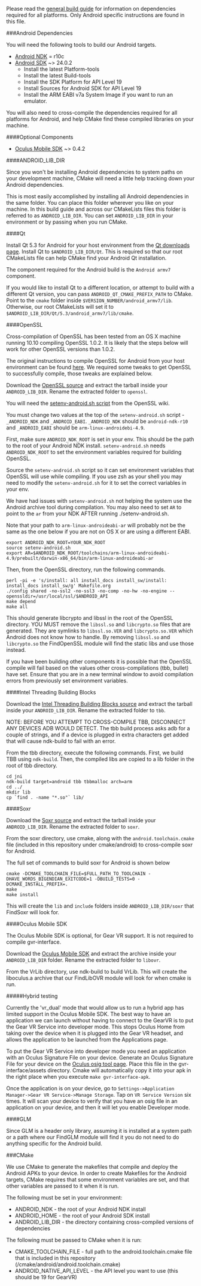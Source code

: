 Please read the [general build guide](BUILD.md) for information on dependencies required for all platforms. Only Android specific instructions are found in this file.

###Android Dependencies

You will need the following tools to build our Android targets.

* [Android NDK](https://developer.android.com/tools/sdk/ndk/index.html) = r10c
* [Android SDK](http://developer.android.com/sdk/installing/index.html) ~> 24.0.2
  * Install the latest Platform-tools
  * Install the latest Build-tools
  * Install the SDK Platform for API Level 19
  * Install Sources for Android SDK for API Level 19 
  * Install the ARM EABI v7a System Image if you want to run an emulator.

You will also need to cross-compile the dependencies required for all platforms for Android, and help CMake find these compiled libraries on your machine.

####Optional Components

* [Oculus Mobile SDK](https://developer.oculus.com/downloads/#sdk=mobile) ~> 0.4.2

####ANDROID_LIB_DIR

Since you won't be installing Android dependencies to system paths on your development machine, CMake will need a little help tracking down your Android dependencies. 

This is most easily accomplished by installing all Android dependencies in the same folder. You can place this folder wherever you like on your machine. In this build guide and across our CMakeLists files this folder is referred to as `ANDROID_LIB_DIR`. You can set `ANDROID_LIB_DIR` in your environment or by passing when you run CMake.

####Qt

Install Qt 5.3 for Android for your host environment from the [Qt downloads page](http://www.qt.io/download/). Install Qt to ``$ANDROID_LIB_DIR/Qt``. This is required so that our root CMakeLists file can help CMake find your Android Qt installation. 

The component required for the Android build is the `Android armv7` component.

If you would like to install Qt to a different location, or attempt to build with a different Qt version, you can pass `ANDROID_QT_CMAKE_PREFIX_PATH` to CMake. Point to the `cmake` folder inside `$VERSION_NUMBER/android_armv7/lib`. Otherwise, our root CMakeLists will set it to `$ANDROID_LIB_DIR/Qt/5.3/android_armv7/lib/cmake`.

####OpenSSL

Cross-compilation of OpenSSL has been tested from an OS X machine running 10.10 compiling OpenSSL 1.0.2. It is likely that the steps below will work for other OpenSSL versions than 1.0.2.

The original instructions to compile OpenSSL for Android from your host environment can be found [here](http://wiki.openssl.org/index.php/Android). We required some tweaks to get OpenSSL to successfully compile, those tweaks are explained below.

Download the [OpenSSL source](https://www.openssl.org/source/) and extract the tarball inside your `ANDROID_LIB_DIR`. Rename the extracted folder to `openssl`.

You will need the [setenv-android.sh script](http://wiki.openssl.org/index.php/File:Setenv-android.sh) from the OpenSSL wiki. 

You must change two values at the top of the `setenv-android.sh` script - `_ANDROID_NDK` and `_ANDROID_EABI`.
`_ANDROID_NDK` should be `android-ndk-r10` and `_ANDROID_EABI` should be `arm-linux-androidebi-4.9`.

First, make sure `ANDROID_NDK_ROOT` is set in your env. This should be the path to the root of your Android NDK install. `setenv-android.sh` needs `ANDROID_NDK_ROOT` to set the environment variables required for building OpenSSL.

Source the `setenv-android.sh` script so it can set environment variables that OpenSSL will use while compiling. If you use zsh as your shell you may need to modify the `setenv-android.sh` for it to set the correct variables in your env.

We have had issues with `setenv-android.sh` not helping the system use the Android archive tool during compilation. You may also need to set `AR` to point to the `ar` from your NDK AFTER running ./setenv-android.sh. 

Note that your path to `arm-linux-androideabi-ar` will probably not be the same as the one below if you are not on OS X or are using a different EABI.

```
export ANDROID_NDK_ROOT=YOUR_NDK_ROOT
source setenv-android.sh
export AR=$ANDROID_NDK_ROOT/toolchains/arm-linux-androideabi-4.9/prebuilt/darwin-x86_64/bin/arm-linux-androideabi-ar
```

Then, from the OpenSSL directory, run the following commands.

```
perl -pi -e 's/install: all install_docs install_sw/install: install_docs install_sw/g' Makefile.org 
./config shared -no-ssl2 -no-ssl3 -no-comp -no-hw -no-engine --openssldir=/usr/local/ssl/$ANDROID_API 
make depend
make all
```

This should generate libcrypto and libssl in the root of the OpenSSL directory. YOU MUST remove the `libssl.so` and `libcrypto.so` files that are generated. They are symlinks to `libssl.so.VER` and `libcrypto.so.VER` which Android does not know how to handle. By removing `libssl.so` and `libcrypto.so` the FindOpenSSL module will find the static libs and use those instead.

If you have been building other components it is possible that the OpenSSL compile will fail based on the values other cross-compilations (tbb, bullet) have set. Ensure that you are in a new terminal window to avoid compilation errors from previously set environment variables.

####Intel Threading Building Blocks

Download the [Intel Threading Building Blocks source](https://www.threadingbuildingblocks.org/download) and extract the tarball inside your `ANDROID_LIB_DIR`. Rename the extracted folder to `tbb`.

NOTE: BEFORE YOU ATTEMPT TO CROSS-COMPILE TBB, DISCONNECT ANY DEVICES ADB WOULD DETECT. The tbb build process asks adb for a couple of strings, and if a device is plugged in extra characters get added that will cause ndk-build to fail with an error.

From the tbb directory, execute the following commands. First, we build TBB using `ndk-build`. Then, the compiled libs are copied to a lib folder in the root of tbb directory.

```
cd jni
ndk-build target=android tbb tbbmalloc arch=arm
cd ../
mkdir lib
cp `find . -name "*.so"` lib/
```

####Soxr

Download the [Soxr source](http://sourceforge.net/projects/soxr/) and extract the tarball inside your `ANDROID_LIB_DIR`. Rename the extracted folder to `soxr`.

From the soxr directory, use cmake, along with the `android.toolchain.cmake` file (included in this repository under cmake/android) to cross-compile soxr for Android.

The full set of commands to build soxr for Android is shown below

```
cmake -DCMAKE_TOOLCHAIN_FILE=$FULL_PATH_TO_TOOLCHAIN -DHAVE_WORDS_BIGENDIAN_EXITCODE=1 -DBUILD_TESTS=0 -DCMAKE_INSTALL_PREFIX=.
make
make install
```

This will create the `lib` and `include` folders inside `ANDROID_LIB_DIR/soxr` that FindSoxr will look for.

####Oculus Mobile SDK

The Oculus Mobile SDK is optional, for Gear VR support. It is not required to compile gvr-interface.

Download the [Oculus Mobile SDK](https://developer.oculus.com/downloads/#sdk=mobile) and extract the archive inside your `ANDROID_LIB_DIR` folder. Rename the extracted folder to `libovr`.

From the VrLib directory, use ndk-build to build VrLib. This will create the liboculus.a archive that our FindLibOVR module will look for when cmake is run.

#####Hybrid testing

Currently the 'vr_dual' mode that would allow us to run a hybrid app has limited support in the Oculus Mobile SDK. The best way to have an application we can launch without having to connect to the GearVR is to put the Gear VR Service into developer mode. This stops Oculus Home from taking over the device when it is plugged into the Gear VR headset, and allows the application to be launched from the Applications page.

To put the Gear VR Service into developer mode you need an application with an Oculus Signature File on your device. Generate an Oculus Signature File for your device on the [Oculus osig tool page](https://developer.oculus.com/tools/osig/). Place this file in the gvr-interface/assets directory. Cmake will automatically copy it into your apk in the right place when you execute `make gvr-interface-apk`.

Once the application is on your device, go to `Settings->Application Manager->Gear VR Service->Manage Storage`. Tap on `VR Service Version` six times. It will scan your device to verify that you have an osig file in an application on your device, and then it will let you enable Developer mode.

####GLM

Since GLM is a header only library, assuming it is installed at a system path or a path where our FindGLM module will find it you do not need to do anything specific for the Android build.

###CMake

We use CMake to generate the makefiles that compile and deploy the Android APKs to your device. In order to create Makefiles for the Android targets, CMake requires that some environment variables are set, and that other variables are passed to it when it is run.

The following must be set in your environment:

* ANDROID_NDK - the root of your Android NDK install
* ANDROID_HOME - the root of your Android SDK install
* ANDROID_LIB_DIR - the directory containing cross-compiled versions of dependencies

The following must be passed to CMake when it is run:

* CMAKE_TOOLCHAIN_FILE - full path to the android.toolchain.cmake file that is included in this repository (/cmake/android/android.toolchain.cmake)
* ANDROID_NATIVE_API_LEVEL - the API level you want to use (this should be 19 for GearVR)
